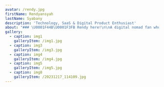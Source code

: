 ```yaml
---
avatar: /rendy.jpg
firstName: Rendyansyah
lastName: Syabany
description: 'Technology, SaaS & Digital Product Enthusiast'
about: "### \U0001F44B\U0001F3FB Rendy here!\n\nA digital nomad fan who loves designing & building digital products. I have embraced a dynamic lifestyle that allows me to work remotely.\n\nAlongside my nomadic adventures, I find immense joy in building digital products, continuously seeking opportunities to combine my technical expertise and creative flair to craft innovative and user-centric solutions.\n"
gallery:
  - caption: img1
    galleryItem: /img1.jpg
  - caption: img3
    galleryItem: /img3.jpg
  - caption: img4
    galleryItem: /img4.jpg
  - caption: img5
    galleryItem: /img5.jpg
  - caption: img8
    galleryItem: /20231217_114109.jpg
---
```


